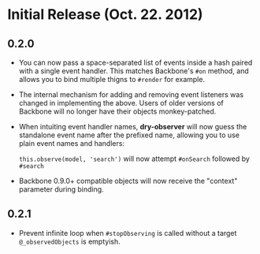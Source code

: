 # Initial Release (Oct. 22. 2012)

## 0.2.0

* You can now pass a space-separated list of events inside a hash paired
  with a single event handler. This matches Backbone's `#on` method, and
  allows you to bind multiple thigns to `#render` for example.

* The internal mechanism for adding and removing event listeners was
  changed in implementing the above. Users of older versions of Backbone
  will no longer have their objects monkey-patched.

* When intuiting event handler names, **dry-observer** will now guess
  the standalone event name after the prefixed name, allowing you to use
  plain event names and handlers:

  `this.observe(model, 'search')` will now attempt `#onSearch` followed
  by `#search`

* Backbone 0.9.0+ compatible objects will now receive the "context"
  parameter during binding.

## 0.2.1

* Prevent infinite loop when `#stopObserving` is called without a target
  `@_observedObjects` is emptyish.
